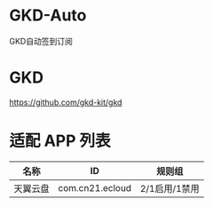# GKD-Auto
GKD自动签到订阅
# GKD 
https://github.com/gkd-kit/gkd

# 适配 APP 列表
| 名称 | ID | 规则组 |
| - | - | - |
| 天翼云盘 | com.cn21.ecloud | 2/1启用/1禁用 |

